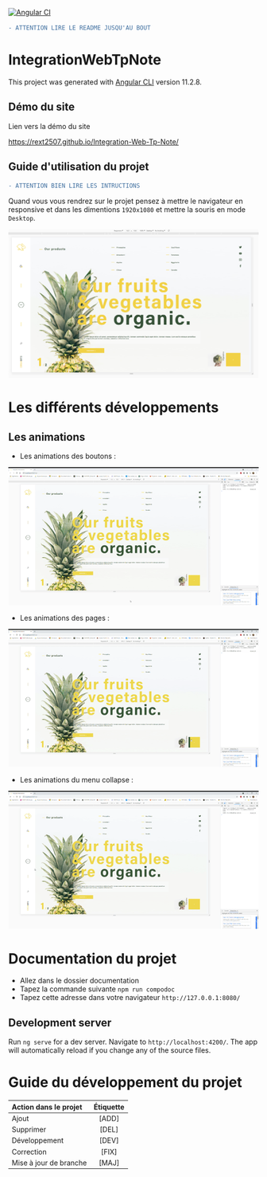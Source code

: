 [![Angular CI](https://github.com/RexT2507/Integration-Web-Tp-Note/actions/workflows/angular.yml/badge.svg)](https://github.com/RexT2507/Integration-Web-Tp-Note/actions/workflows/angular.yml)


```diff
- ATTENTION LIRE LE README JUSQU'AU BOUT
```

# IntegrationWebTpNote

This project was generated with [Angular CLI](https://github.com/angular/angular-cli) version 11.2.8.

## Démo du site

Lien vers la démo du site

https://rext2507.github.io/Integration-Web-Tp-Note/


## Guide d'utilisation du projet

```diff
- ATTENTION BIEN LIRE LES INTRUCTIONS
```

Quand vous vous rendrez sur le projet pensez à mettre le navigateur en responsive et dans les dimentions `1920x1080` et mettre la souris en mode `Desktop`.

![Alt Text](https://github.com/RexT2507/Integration-Web-Tp-Note/blob/master/src/assets/resolution.PNG)

# Les différents développements

## Les animations

+ Les animations des boutons :

![Alt Text](https://github.com/RexT2507/Integration-Web-Tp-Note/blob/master/src/assets/ezgif-2-106641d20bea.gif)

+ Les animations des pages :

![Alt Text](https://github.com/RexT2507/Integration-Web-Tp-Note/blob/master/src/assets/ezgif-4-e7a456aceaee.gif)

+ Les animations du menu collapse :

![Alt Text](https://github.com/RexT2507/Integration-Web-Tp-Note/blob/master/src/assets/ezgif-4-dabcded73877.gif)

# Documentation du projet

+ Allez dans le dossier documentation
+ Tapez la commande suivante `npm run compodoc`
+ Tapez cette adresse dans votre navigateur  `http://127.0.0.1:8080/`

## Development server

Run `ng serve` for a dev server. Navigate to `http://localhost:4200/`. The app will automatically reload if you change any of the source files.

# Guide du développement du projet

| Action dans le projet |    Étiquette    |
| :---------------      |:---------------:|
| Ajout                 |      [ADD]      |
| Supprimer             |      [DEL]      |
| Développement         |      [DEV]      |
| Correction            |      [FIX]      |
| Mise à jour de branche|      [MAJ]      |
